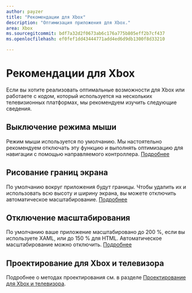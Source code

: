 ```yaml
---
author: payzer
title: "Рекомендации для Xbox"
description: "Оптимизация приложения для Xbox."
area: Xbox
ms.sourcegitcommit: bdf7a32d2f0673ab6c176a775b805eff2b7cf437
ms.openlocfilehash: ef0fef1dd43444771add4ed6d9db1300f8d33210

---
```


# Рекомендации для Xbox
Если вы хотите реализовать оптимальные возможности для Xbox или работаете с кодом, который используется на нескольких телевизионных платформах, мы рекомендуем изучить следующие сведения.  

## Выключение режима мыши
Режим мыши используется по умолчанию. Мы настоятельно рекомендуем отключать эту функцию и выполнять оптимизацию для навигации с помощью направляемого контроллера. [Подробнее](how-to-disable-mouse-mode.md)

## Рисование границ экрана
По умолчанию вокруг приложения будут границы. Чтобы удалить их и использовать всю высоту и ширину экрана, вы можете отключить автоматическое масштабирование.  [Подробнее](turn-off-overscan.md)

## Отключение масштабирования
По умолчанию ваше приложение масштабировано до 200 %, если вы используете XAML, или до 150 % для HTML. Автоматическое масштабирование можно отключить.  [Подробнее](disable-scaling.md)

## Проектирование для Xbox и телевизора
Подробнее о методах проектирования см. в разделе [Проектирование для Xbox и телевизора](https://msdn.microsoft.com/en-us/windows/uwp/input-and-devices/designing-for-tv?f=255&MSPPError=-2147217396#mouse-mode).


<!--HONumber=Jun16_HO4-->


